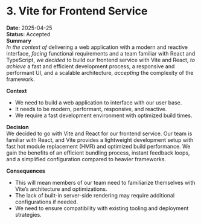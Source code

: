 # 3. Vite for Frontend Service  
**Date:** 2025-04-25  
**Status:** Accepted  
**Summary**  
*In the context of* delivering a web application with a modern and reactive interface, *facing* functional requirements and a team familiar with React and TypeScript, *we decided* to build our frontend service with Vite and React, *to achieve* a fast and efficient development process, a responsive and performant UI, and a scalable architecture, *accepting* the complexity of the framework.  

**Context**  
- We need to build a web application to interface with our user base.  
- It needs to be modern, performant, responsive, and reactive.  
- We require a fast development environment with optimized build times.  

**Decision**  
We decided to go with Vite and React for our frontend service. Our team is familiar with React, and Vite provides a lightweight development setup with fast hot module replacement (HMR) and optimized build performance. We gain the benefits of an efficient bundling process, instant feedback loops, and a simplified configuration compared to heavier frameworks.  

**Consequences**  
- This will mean members of our team need to familiarize themselves with Vite’s architecture and optimizations.  
- The lack of built-in server-side rendering may require additional configurations if needed.  
- We need to ensure compatibility with existing tooling and deployment strategies. 